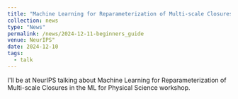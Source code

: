```yaml
---
title: "Machine Learning for Reparameterization of Multi-scale Closures"
collection: news
type: "News"
permalink: /news/2024-12-11-beginners_guide
venue: NeurIPS"
date: 2024-12-10
tags:
  - talk
---
```

I'll be at NeurIPS talking about Machine Learning for Reparameterization of Multi-scale Closures in the ML for Physical Science workshop.
